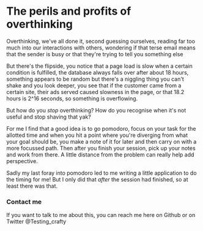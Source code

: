# The perils and profits of overthinking

Overthinking, we've all done it, second guessing ourselves, reading far too much into our interactions with others, 
wondering if that terse email means that the sender is busy or that they're trying to tell you something else 

But there's the flipside, you notice that a page load is slow when a certain condition is fulfilled, the database always
falls over after about 18 hours, something appears to be random but there's a niggling thing you can't shake and you 
look deeper, you see that if the customer came from a certain site, their ads served caused slowness in the page, or
that 18.2 hours is 2^16 seconds, so something is overflowing. 


But how do you _stop_ overthinking? How do you recognise when it's not useful and stop shaving that yak?

For me I find that a good idea is to go pomodoro, focus on your task for the allotted time and when you hit a point 
where you're diverging from what your goal should be, you make a note of it for later and then carry on with a more 
focussed path. Then after you finish your session, pick up your notes and work from there. A little distance from the 
problem can really help add perspective. 


Sadly my last foray into pomodoro led to me writing a little application to do the timing for me! But I only did that 
_after_ the session had finished, so at least there was that. 



### Contact me
If you want to talk  to me about this, you can reach me here on Github or on Twitter @Testing_crafty
